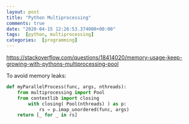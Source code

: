 ```yaml
---
layout: post
title: "Python Multiprocessing"
comments: true
date: "2020-04-15 12:26:53.374000+00:00"
tags:  [python, multiprocessing]
categories:  [programming]
---
```





https://stackoverflow.com/questions/18414020/memory-usage-keep-growing-with-pythons-multiprocessing-pool


To avoid memory leaks:

```python
def myParallelProcess(func, args, nthreads):
    from multiprocessing import Pool
    from contextlib import closing
        with closing( Pool(nthreads) ) as p:
            rs = p.imap_unordered(func, args)
    return [_ for _ in rs]
```






